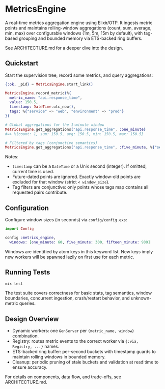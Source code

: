 # MetricsEngine

A real-time metrics aggregation engine using Elixir/OTP. It ingests metric points and maintains rolling-window aggregations (count, sum, average, min, max) over configurable windows (1m, 5m, 15m by default), with tag-based grouping and bounded memory via ETS-backed ring buffers.

See ARCHITECTURE.md for a deeper dive into the design.

## Quickstart

Start the supervision tree, record some metrics, and query aggregations:

```elixir
{:ok, _pid} = MetricsEngine.start_link()

MetricsEngine.record_metric(%{
  metric_name: "api.response_time",
  value: 150.5,
  timestamp: DateTime.utc_now(),
  tags: %{"service" => "web", "environment" => "prod"}
})

# Global aggregations for the 1-minute window
MetricsEngine.get_aggregations("api.response_time", :one_minute)
#=> %{count: 1, sum: 150.5, avg: 150.5, min: 150.5, max: 150.5}

# Filtered by tags (conjunctive semantics)
MetricsEngine.get_aggregations("api.response_time", :five_minute, %{"service" => "web"})
```

Notes:
- `timestamp` can be a `DateTime` or a Unix second (integer). If omitted, current time is used.
- Future-dated points are ignored. Exactly window-old points are excluded for that window (strict `< window_size`).
- Tag filters are conjunctive: only points whose tags map contains all requested pairs contribute.

## Configuration

Configure window sizes (in seconds) via `config/config.exs`:

```elixir
import Config

config :metrics_engine,
  windows: [one_minute: 60, five_minute: 300, fifteen_minute: 900]
```

Windows are identified by atom keys in this keyword list. New keys imply new workers will be spawned lazily on first use for each metric.

## Running Tests

```bash
mix test
```

The test suite covers correctness for basic stats, tag semantics, window boundaries, concurrent ingestion, crash/restart behavior, and unknown-metric queries.

## Design Overview

- Dynamic workers: one `GenServer` per `{metric_name, window}` combination.
- Registry: routes metric events to the correct worker via `{:via, Registry, ...}` names.
- ETS-backed ring buffer: per-second buckets with timestamp guards to maintain rolling windows in bounded memory.
- Cleanup: periodic pruning of stale buckets and validation at read time to ensure accuracy.

For details on components, data flow, and trade-offs, see ARCHITECTURE.md.
